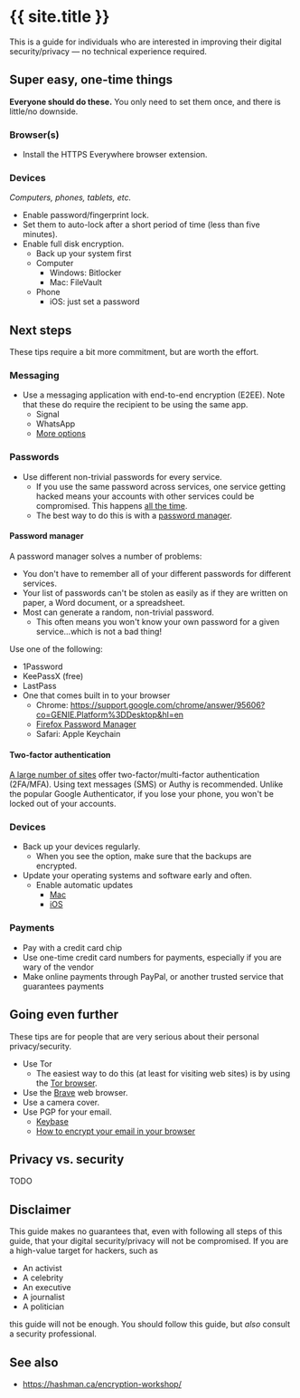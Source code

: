 ---
---

# {{ site.title }}

This is a guide for individuals who are interested in improving their digital security/privacy — no technical experience required.

## Super easy, one-time things

**Everyone should do these.** You only need to set them once, and there is little/no downside.

### Browser(s)

- Install the HTTPS Everywhere browser extension.

### Devices

_Computers, phones, tablets, etc._

- Enable password/fingerprint lock.
- Set them to auto-lock after a short period of time (less than five minutes).
- Enable full disk encryption.
  - Back up your system first
  - Computer
    - Windows: Bitlocker
    - Mac: FileVault
  - Phone
    - iOS: just set a password

## Next steps

These tips require a bit more commitment, but are worth the effort.

### Messaging

- Use a messaging application with end-to-end encryption (E2EE). Note that these do require the recipient to be using the same app.
  - Signal
  - WhatsApp
  - [More options](http://www.techtimes.com/articles/169154/20160709/9-messaging-apps-with-end-to-end-encryption-facebook-messenger-whatsapp-imessage-and-more.htm)

### Passwords

- Use different non-trivial passwords for every service.
  - If you use the same password across services, one service getting hacked means your accounts with other services could be compromised. This happens [all the time](https://www.nytimes.com/interactive/2015/07/29/technology/personaltech/what-parts-of-your-information-have-been-exposed-to-hackers-quiz.html?_r=0).
  - The best way to do this is with a [password manager](#password-manager).

#### Password manager

A password manager solves a number of problems:

* You don't have to remember all of your different passwords for different services.
* Your list of passwords can't be stolen as easily as if they are written on paper, a Word document, or a spreadsheet.
* Most can generate a random, non-trivial password.
  * This often means you won't know your own password for a given service...which is not a bad thing!

Use one of the following:

- 1Password
- KeePassX (free)
- LastPass
- One that comes built in to your browser
  - Chrome: https://support.google.com/chrome/answer/95606?co=GENIE.Platform%3DDesktop&hl=en
  - [Firefox Password Manager](https://support.mozilla.org/en-US/kb/password-manager-remember-delete-change-and-import)
  - Safari: Apple Keychain

#### Two-factor authentication

[A large number of sites](https://twofactorauth.org/) offer two-factor/multi-factor authentication (2FA/MFA). Using text messages (SMS) or Authy is recommended. Unlike the popular Google Authenticator, if you lose your phone, you won't be locked out of your accounts.

### Devices

- Back up your devices regularly.
  - When you see the option, make sure that the backups are encrypted.
- Update your operating systems and software early and often.
  - Enable automatic updates
    - [Mac](https://support.apple.com/kb/PH25371?locale=en_US)
    - [iOS](http://www.howtogeek.com/232426/how-to-enable-or-disable-automatic-updates-for-ios-apps/)

### Payments

- Pay with a credit card chip
- Use one-time credit card numbers for payments, especially if you are wary of the vendor
- Make online payments through PayPal, or another trusted service that guarantees payments

## Going even further

These tips are for people that are very serious about their personal privacy/security.

- Use Tor
  - The easiest way to do this (at least for visiting web sites) is by using the [Tor browser](https://www.torproject.org/projects/torbrowser.html.en).
- Use the [Brave](https://brave.com/) web browser.
- Use a camera cover.
- Use PGP for your email.
  - [Keybase](https://keybase.io/)
  - [How to encrypt your email in your browser](https://code.tutsplus.com/articles/its-time-to-encrypt-your-email-using-the-browser--cms-23358)

## Privacy vs. security

TODO

## Disclaimer

This guide makes no guarantees that, even with following all steps of this guide, that your digital security/privacy will not be compromised. If you are a high-value target for hackers, such as

* An activist
* A celebrity
* An executive
* A journalist
* A politician

this guide will not be enough. You should follow this guide, but _also_ consult a security professional.

## See also

* https://hashman.ca/encryption-workshop/
